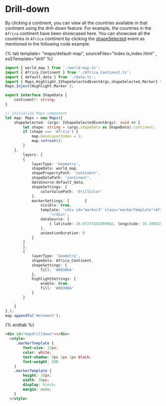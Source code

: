 # Drill-down

By clicking a continent, you can view all the countries available in that continent using the drill-down feature. For example, the countries in the `Africa` continent have been showcased here. You can showcase all the countries in `Africa` continent by clicking the [shapeSelected](../../api/maps/) event as mentioned in the following code example.
<!-- markdownlint-disable MD031 -->
{% tab template= "maps/default-map", sourceFiles="index.ts,index.html" , es5Template="drill" %}

```typescript
import { world_map } from './world-map.ts';
import { Africa_Continent } from './Africa_Continent.ts';
import { default_data } from './data.ts';
import { Maps,Highlight,IShapeSelectedEventArgs,shapeSelected,Marker} from '@syncfusion/ej2-maps';
Maps.Inject(Highlight,Marker );

export interface ShapeData {
    continent?: string;
}

// initialize Maps component
let map: Maps = new Maps({
    shapeSelected: (args: IShapeSelectedEventArgs): void => {
        let shape: string = (args.shapeData as ShapeData).continent;
        if (shape === 'Africa') {
            map.baseLayerIndex = 1;
            map.refresh();
        }
    },
        layers: [
        {
            layerType: 'Geometry',
            shapeData: world_map,
            shapePropertyPath: 'continent',
            shapeDataPath: 'continent',
            dataSource:default_data,
            shapeSettings: {
                colorValuePath: 'drillColor'
            },
            markerSettings: [       {
                visible: true,
                template: '<div id="marker3" class="markerTemplate">Africa' +
                    '</div>',
                dataSource: [
                    { latitude: 10.97274101999902, longitude: 16.390625 }
                ],
                animationDuration: 0
            }
        ]
        },
        {
            layerType: 'Geometry',
            shapeData: Africa_Continent,
            shapeSettings: {
                fill: '#80306A'
            },
            highlightSettings: {
                enable: true,
                fill: '#80306A'
            }
        }

    ]
},);
map.appendTo('#element');

```
{% endtab %}

```html
<div id="mapdrilldown"></div>
  <style>
     .markerTemplate {
        font-size: 12px;
        color: white;
        text-shadow: 0px 1px 1px black;
        font-weight: 500
    }
    .markerTemplate {
        height: 30px;
        width: 30px;
        display: block;
        margin: auto;
    }
  </style>
```